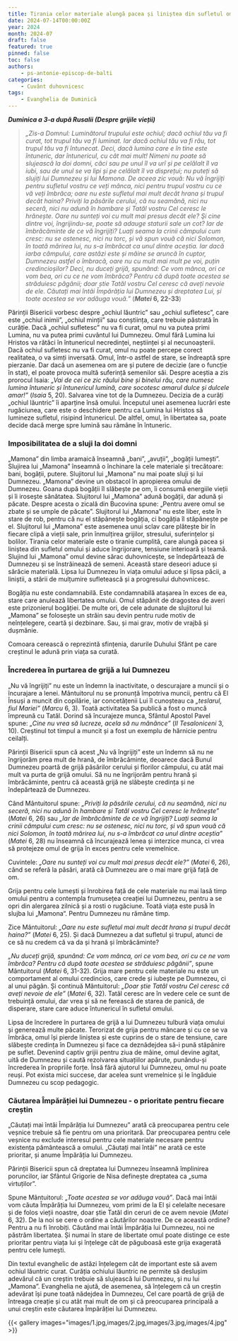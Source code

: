 ```yaml
---
title: Tirania celor materiale alungă pacea și liniștea din sufletul omului
date: 2024-07-14T00:00:00Z
year: 2024
month: 2024-07
draft: false
featured: true
pinned: false
toc: false
authors:
    - ps-antonie-episcop-de-balti
categories:
    - Cuvânt duhovnicesc
tags:
    - Evanghelia de Duminică
---
```

_**Duminica a 3-a după Rusalii (Despre grijile vieții)**_

> _„Zis-a Domnul: Luminătorul trupului este ochiul; dacă ochiul tău va fi curat, tot trupul tău va fi luminat. Iar dacă ochiul tău va fi rău, tot trupul tău va fi întunecat. Deci, dacă lumina care e în tine este întuneric, dar întunericul, cu cât mai mult! Nimeni nu poate să slujească la doi domni, căci sau pe unul îl va urî și pe celălalt îl va iubi, sau de unul se va lipi și pe celălalt îl va disprețui; nu puteți să slujiți lui Dumnezeu și lui Mamona. De aceea zic vouă: Nu vă îngrijiți pentru sufletul vostru ce veți mânca, nici pentru trupul vostru cu ce vă veți îmbrăca; oare nu este sufletul mai mult decât hrana și trupul decât haina? Priviți la păsările cerului, că nu seamănă, nici nu seceră, nici nu adună în hambare și Tatăl vostru Cel ceresc le hrănește. Oare nu sunteți voi cu mult mai presus decât ele? Şi cine dintre voi, îngrijindu-se, poate să adauge staturii sale un cot? Iar de îmbrăcăminte de ce vă îngrijiți? Luați seama la crinii câmpului cum cresc: nu se ostenesc, nici nu torc, și vă spun vouă că nici Solomon, în toată mărirea lui, nu s-a îmbrăcat ca unul dintre aceștia. Iar dacă iarba câmpului, care astăzi este și mâine se aruncă în cuptor, Dumnezeu astfel o îmbracă, oare nu cu mult mai mult pe voi, puțin credincioșilor? Deci, nu duceți grijă, spunând: Ce vom mânca, ori ce vom bea, ori cu ce ne vom îmbrăca? Pentru că după toate acestea se străduiesc păgânii; doar știe Tatăl vostru Cel ceresc că aveți nevoie de ele. Căutați mai întâi Împărăția lui Dumnezeu și dreptatea Lui, și toate acestea se vor adăuga vouă.”_ (**_Matei_ 6, 22-33**)

Părinții Bisericii vorbesc despre „ochiul lăuntric” sau „ochiul sufletesc”, care este „ochiul inimii”, „ochiul minții” sau conștiința, care trebuie păstrată în curăție. Dacă „ochiul sufletesc” nu va fi curat, omul nu va putea primi Lumina, nu va putea primi cuvântul lui Dumnezeu. Omul fără Lumina lui Hristos va rătăci în întunericul necredinței, neștiinței și al necunoașterii. Dacă ochiul sufletesc nu va fi curat, omul nu poate percepe corect realitatea, o va simți inversată. Omul, într-o astfel de stare, se îndreaptă spre pierzanie. Dar dacă un asemenea om are și putere de decizie (are o funcție în stat), el poate provoca multă suferință semenilor săi. Despre aceștia a zis prorocul Isaia: _„Vai de cei ce zic răului bine și binelui rău, care numesc lumina întuneric și întunericul lumină, care socotesc amarul dulce și dulcele amar!”_ (_Isaia_ 5, 20). Salvarea vine tot de la Dumnezeu. Decizia de a curăți „ochiul lăuntric” îi aparține însă omului. Începutul unei asemenea lucrări este rugăciunea, care este o deschidere pentru ca Lumina lui Hristos să lumineze sufletul, risipind întunericul. De altfel, omul, în libertatea sa, poate decide dacă merge spre lumină sau rămâne în întuneric.

### Imposibilitatea de a sluji la doi domni

„Mamona” din limba aramaică înseamnă „bani”, „avuții”, „bogății lumești”. Slujirea lui „Mamona” înseamnă o închinare la cele materiale și trecătoare: bani, bogății, putere. Slujitorul lui „Mamona” nu mai poate sluji și lui Dumnezeu. „Mamona” devine un obstacol în apropierea omului de Dumnezeu. Goana după bogății îl slăbește pe om, îi consumă energiile vieții și îi irosește sănătatea. Slujitorul lui „Mamona” adună bogății, dar adună și păcate. Despre acesta o zicală din Bucovina spune: „Pentru avere omul se zbate și se umple de păcate”. Slujitorul lui „Mamona” nu este liber, este în stare de rob, pentru că nu el stăpânește bogăția, ci bogăția îl stăpânește pe el. Slujitorul lui „Mamona” este asemenea unui sclav care plătește bir în fiecare clipă a vieții sale, prin înmulțirea grijilor, stresului, suferințelor și bolilor. Tirania celor materiale este o tiranie cumplită, care alungă pacea și liniștea din sufletul omului și aduce îngrijorare, tensiune interioară și teamă. Slujind lui „Mamona” omul devine sărac duhovnicește, se îndepărtează de Dumnezeu și se înstrăinează de semeni. Această stare deseori aduce și sărăcie materială. Lipsa lui Dumnezeu în viața omului aduce și lipsa păcii, a liniștii, a stării de mulțumire sufletească și a progresului duhovnicesc.

Bogăția nu este condamnabilă. Este condamnabilă atașarea în exces de ea, stare care anulează libertatea omului. Omul stăpânit de dragostea de averi este prizonierul bogăției. De multe ori, de cele adunate de slujitorul lui „Mamona” se folosește un străin sau devin pentru rude motiv de neînțelegere, ceartă și dezbinare. Sau, și mai grav, motiv de vrajbă și dușmănie.

Comoara cerească o reprezintă sfințenia, darurile Duhului Sfânt pe care creștinul le adună prin viața sa curată.

### Încrederea în purtarea de grijă a lui Dumnezeu

„Nu vă îngrijiți” nu este un îndemn la inactivitate, o descurajare a muncii și o încurajare a lenei. Mântuitorul nu se pronunță împotriva muncii, pentru că El Însuși a muncit din copilărie, iar concetățenii Lui îl cunoșteau ca _„teslarul, fiul Mariei”_ (_Marcu_ 6, 3). Toată activitatea Sa publică a fost o muncă împreună cu Tatăl. Dorind să încurajeze munca, Sfântul Apostol Pavel spune: _„Cine nu vrea să lucreze, acela să nu mănânce”_ (_II Tesaloniceni_ 3, 10). Creștinul tot timpul a muncit și a fost un exemplu de hărnicie pentru ceilalți.

Părinții Bisericii spun că acest „Nu vă îngrijiți” este un îndemn să nu ne îngrijorăm prea mult de hrană, de îmbrăcăminte, deoarece dacă Bunul Dumnezeu poartă de grijă păsărilor cerului și florilor câmpului, cu atât mai mult va purta de grijă omului. Să nu ne îngrijorăm pentru hrană și îmbrăcăminte, pentru că această grijă ne slăbește credința și ne îndepărtează de Dumnezeu.

Când Mântuitorul spune: _„Priviți la păsările cerului, că nu seamănă, nici nu seceră, nici nu adună în hambare și Tatăl vostru Cel ceresc le hrănește”_ (_Matei_ 6, 26) sau _„Iar de îmbrăcăminte de ce vă îngrijiți? Luați seama la crinii câmpului cum cresc: nu se ostenesc, nici nu torc, și vă spun vouă că nici Solomon, în toată mărirea lui, nu s-a îmbrăcat ca unul dintre aceștia”_ (_Matei_ 6, 28) nu înseamnă că încurajează lenea și interzice munca, ci vrea să protejeze omul de grija în exces pentru cele vremelnice.

Cuvintele: _„Oare nu sunteți voi cu mult mai presus decât ele?”_ (_Matei_ 6, 26), când se referă la păsări, arată că Dumnezeu are o mai mare grijă față de om.

Grija pentru cele lumești și înrobirea față de cele materiale nu mai lasă timp omului pentru a contempla frumusețea creației lui Dumnezeu, pentru a se opri din alergarea zilnică și a rosti o rugăciune. Toată viața este pusă în slujba lui „Mamona“. Pentru Dumnezeu nu rămâne timp.

Zice Mântuitorul: _„Oare nu este sufletul mai mult decât hrana și trupul decât haina?”_ (_Matei_ 6, 25). Și dacă Dumnezeu a dat sufletul și trupul, atunci de ce să nu credem că va da și hrană și îmbrăcăminte?

_„Nu duceți grijă, spunând: Ce vom mânca, ori ce vom bea, ori cu ce ne vom îmbrăca? Pentru că după toate acestea se străduiesc păgânii”_, spune Mântuitorul (_Matei_ 6, 31-32). Grija mare pentru cele materiale nu este un comportament al omului credincios, care crede și iubește pe Dumnezeu, ci al unui păgân. Și continuă Mântuitorul: _„Doar știe Tatăl vostru Cel ceresc că aveți nevoie de ele”_ (_Matei_ 6, 32). Tatăl ceresc are în vedere cele ce sunt de trebuință omului, dar vrea și să ne ferească de starea de panică, de disperare, stare care aduce întunericul în sufletul omului.

Lipsa de încredere în purtarea de grijă a lui Dumnezeu tulbură viața omului și generează multe păcate. Terorizat de grija pentru mâncare și cu ce se va îmbrăca, omul își pierde liniștea și este cuprins de o stare de tensiune, care slăbește credința în Dumnezeu și face ca deznădejdea să-i pună stăpânire pe suflet. Devenind captiv grijii pentru ziua de mâine, omul devine agitat, uită de Dumnezeu și caută rezolvarea situațiilor apărute, punându-și încrederea în propriile forțe. Însă fără ajutorul lui Dumnezeu, omul nu poate reuși. Pot exista mici succese, dar acelea sunt vremelnice și le îngăduie Dumnezeu cu scop pedagogic.

### Căutarea Împărăției lui Dumnezeu - o prioritate pentru fiecare creștin

„Căutați mai întâi Împărăția lui Dumnezeu” arată că preocuparea pentru cele veșnice trebuie să fie pentru om una prioritară. Dar preocuparea pentru cele veșnice nu exclude interesul pentru cele materiale necesare pentru existența pământească a omului. „Căutați mai întâi” ne arată ce este prioritar, și anume Împărăția lui Dumnezeu.

Părinții Bisericii spun că dreptatea lui Dumnezeu înseamnă împlinirea poruncilor, iar Sfântul Grigorie de Nisa definește dreptatea ca „suma virtuților”.

Spune Mântuitorul: _„Toate acestea se vor adăuga vouă”_. Dacă mai întâi vom căuta Împărăția lui Dumnezeu, vom primi de la El și celelalte necesare și de folos vieții noastre, doar știe Tatăl din ceruri de ce avem nevoie (_Matei_ 6, 32). De la noi se cere o ordine a căutărilor noastre. De ce această ordine? Pentru a nu fi înrobiți. Căutând mai întâi Împărăția lui Dumnezeu, noi ne păstrăm libertatea. Și numai în stare de libertate omul poate distinge ce este prioritar pentru viața lui și înțelege cât de păguboasă este grija exagerată pentru cele lumești.

Din textul evanghelic de astăzi înțelegem cât de important este să avem ochiul lăuntric curat. Curăția ochiului lăuntric ne permite să deslușim adevărul că un creștin trebuie să slujească lui Dumnezeu, și nu lui „Mamona”. Evanghelia ne ajută, de asemenea, să înțelegem că un creștin adevărat își pune toată nădejdea în Dumnezeu, Cel care poartă de grijă de întreaga creație și cu atât mai mult de om și că preocuparea principală a unui creștin este căutarea Împărăției lui Dumnezeu.

{{< gallery images="images/1.jpg,images/2.jpg,images/3.jpg,images/4.jpg" >}}